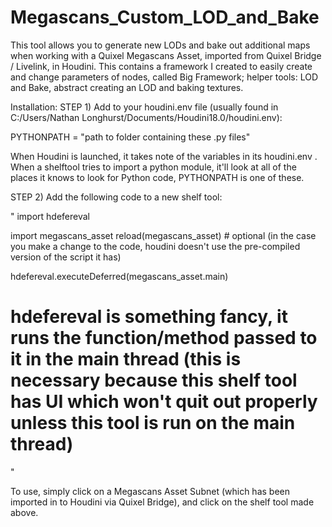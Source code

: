 # Megascans_Custom_LOD_and_Bake
This tool allows you to generate new LODs and bake out additional maps when working with a Quixel Megascans Asset, imported from Quixel Bridge / Livelink, in Houdini.  This contains a framework I created to easily create and change parameters of nodes, called Big Framework; helper tools: LOD and Bake, abstract creating an LOD and baking textures.

Installation:
STEP 1) Add to your houdini.env file (usually found in C:/Users/Nathan Longhurst/Documents/Houdini18.0/houdini.env):

PYTHONPATH = "path to folder containing these .py files"

When Houdini is launched, it takes note of the variables in its houdini.env . When a shelftool tries to import a python module, it'll look at all of the places it knows to look for Python code, PYTHONPATH is one of these.




STEP 2) Add the following code to a new shelf tool:

"
import hdefereval

import megascans_asset
reload(megascans_asset) # optional (in the case you make a change to the code, houdini doesn't use the pre-compiled version of the script it has)

hdefereval.executeDeferred(megascans_asset.main)


 # hdefereval is something fancy, it runs the function/method passed to it in the main thread (this is necessary because this shelf tool has UI which won't quit out properly unless this tool is run on the main thread)
"

To use, simply click on a Megascans Asset Subnet (which has been imported in to Houdini via Quixel Bridge), and click on the shelf tool made above.
